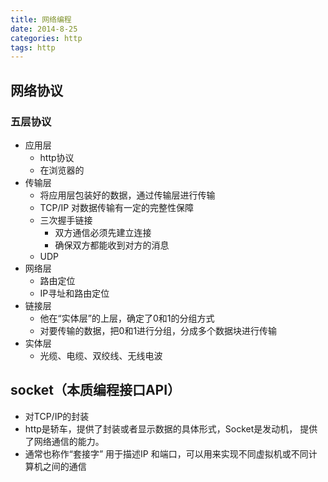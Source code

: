 ```yaml
---
title: 网络编程
date: 2014-8-25
categories: http
tags: http
---
```

##  网络协议
   ###    五层协议
   *    应用层
        +   http协议
        +   在浏览器的     
   *    传输层
        +   将应用层包装好的数据，通过传输层进行传输
        +   TCP/IP  对数据传输有一定的完整性保障
        +   三次握手链接
            -   双方通信必须先建立连接
            -   确保双方都能收到对方的消息
        +   UDP    
   *    网络层
        +   路由定位
        +   IP寻址和路由定位
   *    链接层  
        +   他在“实体层”的上层，确定了0和1的分组方式
        +   对要传输的数据，把0和1进行分组，分成多个数据块进行传输
   *    实体层
        +   光缆、电缆、双绞线、无线电波
##  socket（本质编程接口API）
   *    对TCP/IP的封装
   *    http是轿车，提供了封装或者显示数据的具体形式，Socket是发动机，
    提供了网络通信的能力。
   *    通常也称作“套接字” 用于描述IP 和端口，可以用来实现不同虚拟机或不同计算机之间的通信